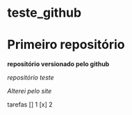 # teste_github

  # Primeiro repositório
  **repositório versionado pelo github**

  *repositório teste*


  *_Alterei pelo site_*

tarefas
   [] 1
   [x] 2
